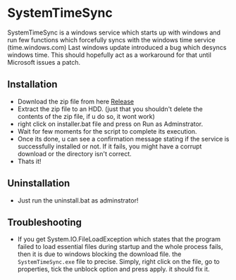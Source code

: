 # SystemTimeSync
SystemTimeSync is a windows service which starts up with windows and run few functions which forcefully syncs with the windows time service (time.windows.com)
Last windows update introduced a bug which desyncs windows time. This should hopefully act as a workaround for that until Microsoft issues a patch.

## Installation

* Download the zip file from here [Release](https://github.com/ArunPrakashG/SystemTimeSync/releases/download/1.0.0.0/SystemTimeSync.zip)
* Extract the zip file to an HDD. (just that you shouldn't delete the contents of the zip file, if u do so, it wont work)
* right click on installer.bat file and press on Run as Adminstrator.
* Wait for few moments for the script to complete its execution.
* Once its done, u can see a confirmation message stating if the service is successfully installed or not. If it fails, you might have a corrupt download or the directory isn't correct.
* Thats it!

## Uninstallation

* Just run the uninstall.bat as adminstrator!

## Troubleshooting

* If you get System.IO.FileLoadException which states that the program failed to load essential files during startup and the whole process fails, then it is due to windows blocking the download file. the `SystemTimeSync.exe` file to precise.
Simply, right click on the file, go to properties, tick the unblock option and press apply. it should fix it.
